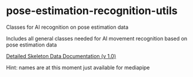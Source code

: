 # pose-estimation-recognition-utils

Classes for AI recognition on pose estimation data

Includes all general classes needed for AI movement recognition based on pose estimation data

[Detailed Skeleton Data Documentation (v 1.0)](docs/Data-Format-1.0.md)

Hint: names are at this moment just available for mediapipe